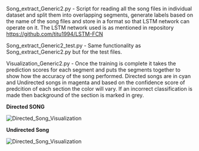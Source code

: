 
Song_extract_Generic2.py - Script for reading all the song files in individual dataset and split them into overlapping segments, generate labels based on the name of the song files and store in a format so that LSTM network can operate on it. The LSTM network used is as mentioned in repository https://github.com/titu1994/LSTM-FCN

Song_extract_Generic2_test.py - Same functionality as Song_extract_Generic2.py but for the test files.

Visualization_Generic2.py - Once the training is complete it takes the prediction scores for each segment and puts the segments together to show how the accuracy of the song performed. Directed songs are in cyan and Undirected songs in magenta and based on the confidence score of predcition of each section the color will vary. If an incorrect classification is made then background of the section is marked in grey.

**Directed SONG**

![Directed_Song_Visualization](blk12_dir1_new.png)

**Undirected Song**

![Directed_Song_Visualization](blk12_undir1_new.png)
